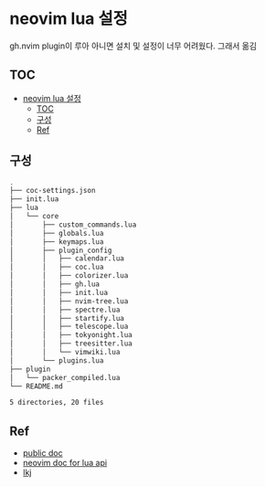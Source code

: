 # neovim lua 설정

gh.nvim plugin이 루아 아니면 설치 및 설정이 너무 어려웠다. 그래서 옮김

## TOC

<!--toc:start-->

- [neovim lua 설정](#neovim-lua-설정)
  - [TOC](#toc)
  - [구성](#구성)
  - [Ref](#ref)
  <!--toc:end-->

## 구성

```bash
.
├── coc-settings.json
├── init.lua
├── lua
│   └── core
│       ├── custom_commands.lua
│       ├── globals.lua
│       ├── keymaps.lua
│       ├── plugin_config
│       │   ├── calendar.lua
│       │   ├── coc.lua
│       │   ├── colorizer.lua
│       │   ├── gh.lua
│       │   ├── init.lua
│       │   ├── nvim-tree.lua
│       │   ├── spectre.lua
│       │   ├── startify.lua
│       │   ├── telescope.lua
│       │   ├── tokyonight.lua
│       │   ├── treesitter.lua
│       │   └── vimwiki.lua
│       └── plugins.lua
├── plugin
│   └── packer_compiled.lua
└── README.md

5 directories, 20 files
```

## Ref

- [public doc](!https://www.lua.org/manual/5.3/)
- [neovim doc for lua api](!https://neovim.io/doc/user/options.html)
- [lkj](https://www.nerdfonts.com/cheat-sheet)
